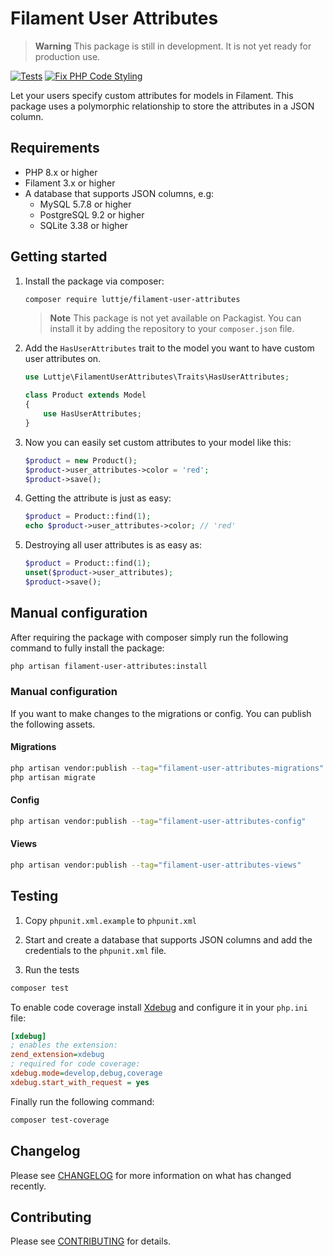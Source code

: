 # Filament User Attributes

> **Warning**
> This package is still in development. It is not yet ready for production use.

[![Tests](https://github.com/luttje/filament-user-attributes/actions/workflows/run-tests.yml/badge.svg)](https://github.com/luttje/filament-user-attributes/actions/workflows/run-tests.yml)
[![Fix PHP Code Styling](https://github.com/luttje/filament-user-attributes/actions/workflows/fix-php-code-styling.yml/badge.svg)](https://github.com/luttje/filament-user-attributes/actions/workflows/fix-php-code-styling.yml)

Let your users specify custom attributes for models in Filament. This package uses a polymorphic relationship to store the attributes in a JSON column.

## Requirements

- PHP 8.x or higher
- Filament 3.x or higher
- A database that supports JSON columns, e.g:
    - MySQL 5.7.8 or higher
    - PostgreSQL 9.2 or higher
    - SQLite 3.38 or higher

## Getting started

1. Install the package via composer:

    ```bash
    composer require luttje/filament-user-attributes
    ```

    > **Note** 
    > This package is not yet available on Packagist. You can install it by adding the repository to your `composer.json` file.

2. Add the `HasUserAttributes` trait to the model you want to have custom user attributes on.

    ```php
    use Luttje\FilamentUserAttributes\Traits\HasUserAttributes;

    class Product extends Model
    {
        use HasUserAttributes;
    }
    ```

3. Now you can easily set custom attributes to your model like this:

    ```php
    $product = new Product();
    $product->user_attributes->color = 'red';
    $product->save();
    ```

4. Getting the attribute is just as easy:

    ```php
    $product = Product::find(1);
    echo $product->user_attributes->color; // 'red'
    ```

5. Destroying all user attributes is as easy as:

    ```php
    $product = Product::find(1);
    unset($product->user_attributes);
    $product->save();
    ```

## Manual configuration

After requiring the package with composer simply run the following command to fully install the package:

```bash
php artisan filament-user-attributes:install
```

### Manual configuration

If you want to make changes to the migrations or config. You can publish the following assets.

#### Migrations

```bash
php artisan vendor:publish --tag="filament-user-attributes-migrations"
php artisan migrate
```

#### Config

```bash
php artisan vendor:publish --tag="filament-user-attributes-config"
```

#### Views

```bash
php artisan vendor:publish --tag="filament-user-attributes-views"
```

## Testing

1. Copy `phpunit.xml.example` to `phpunit.xml`

2. Start and create a database that supports JSON columns and add the credentials to the `phpunit.xml` file.

3. Run the tests
```bash
composer test
```

To enable code coverage install [Xdebug](https://xdebug.org/wizard) and configure it in your `php.ini` file:
```ini
[xdebug]
; enables the extension:
zend_extension=xdebug
; required for code coverage:
xdebug.mode=develop,debug,coverage
xdebug.start_with_request = yes
```
Finally run the following command:
```bash
composer test-coverage
```

## Changelog

Please see [CHANGELOG](CHANGELOG.md) for more information on what has changed recently.

## Contributing

Please see [CONTRIBUTING](.github/CONTRIBUTING.md) for details.
